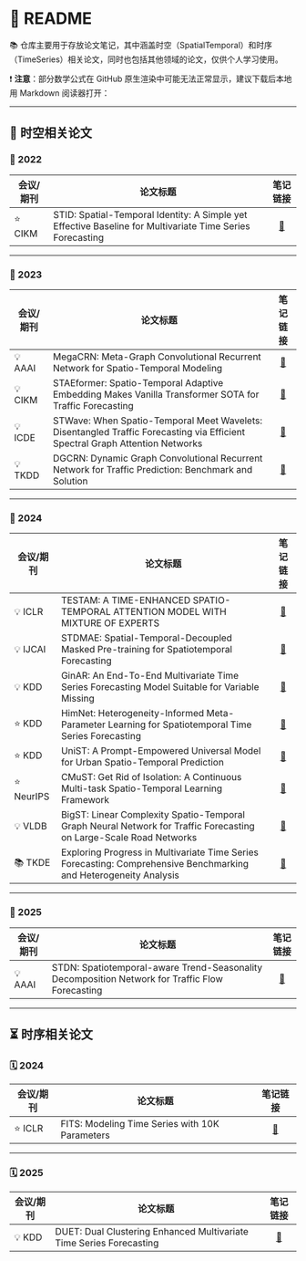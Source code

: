 # 🏰 README

📚 仓库主要用于存放论文笔记，其中涵盖时空（SpatialTemporal）和时序（TimeSeries）相关论文，同时也包括其他领域的论文，仅供个人学习使用。

❗ **注意**：部分数学公式在 GitHub 原生渲染中可能无法正常显示，建议下载后本地用 Markdown 阅读器打开：

---

## 🌌 时空相关论文

### 📅 2022

| 会议/期刊       | 论文标题                                                                                     | 笔记链接 |
|-----------------|---------------------------------------------------------------------------------------------|:--------:|
| ⭐ CIKM        | STID: Spatial-Temporal Identity: A Simple yet Effective Baseline for Multivariate Time Series Forecasting | [📒](Spatial-Temporal/2022_CIKM_STID.md) |

---

### 📅 2023

| 会议/期刊       | 论文标题                                                                                     | 笔记链接 |
|-----------------|---------------------------------------------------------------------------------------------|:--------:|
| 💡 AAAI        | MegaCRN: Meta-Graph Convolutional Recurrent Network for Spatio-Temporal Modeling | [📒](Spatial-Temporal/2023_AAAI_MegaCRN.md) |
| 💡 CIKM        | STAEformer: Spatio-Temporal Adaptive Embedding Makes Vanilla Transformer SOTA for Traffic Forecasting | [📒](Spatial-Temporal/2023_CIKM_STAEformer.md) |
| 💡 ICDE        | STWave: When Spatio-Temporal Meet Wavelets: Disentangled Traffic Forecasting via Efficient Spectral Graph Attention Networks | [📒](Spatial-Temporal/2023_ICDE_STWave.md) |
| 💡 TKDD        | DGCRN: Dynamic Graph Convolutional Recurrent Network for Traffic Prediction: Benchmark and Solution | [📒](Spatial-Temporal/2023_TKDD_DGCRN.md) |

---

### 📅 2024

| 会议/期刊       | 论文标题                                                                                     | 笔记链接 |
|-----------------|---------------------------------------------------------------------------------------------|:--------:|
| 💡 ICLR        | TESTAM: A TIME-ENHANCED SPATIO-TEMPORAL ATTENTION MODEL WITH MIXTURE OF EXPERTS | [📒](Spatial-Temporal/2024_ICLR_TESTAM.md) |
| 💡 IJCAI       | STDMAE: Spatial-Temporal-Decoupled Masked Pre-training for Spatiotemporal Forecasting | [📒](Spatial-Temporal/2024_IJCAI_STDMAE.md) |
| 💡 KDD         | GinAR: An End-To-End Multivariate Time Series Forecasting Model Suitable for Variable Missing | [📒](Spatial-Temporal/2024_KDD_GinAR.md) |
| ⭐ KDD         | HimNet: Heterogeneity-Informed Meta-Parameter Learning for Spatiotemporal Time Series Forecasting | [📒](Spatial-Temporal/2024_KDD_HimNet.md) |
| ⭐ KDD         | UniST: A Prompt-Empowered Universal Model for Urban Spatio-Temporal Prediction | [📒](Spatial-Temporal/2024_KDD_UniST.md) |
| ⭐ NeurIPS     | CMuST: Get Rid of Isolation: A Continuous Multi-task Spatio-Temporal Learning Framework | [📒](Spatial-Temporal/2024_NeurIPS_CMuST.md) |
| 💡 VLDB        | BigST: Linear Complexity Spatio-Temporal Graph Neural Network for Traffic Forecasting on Large-Scale Road Networks | [📒](Spatial-Temporal/2024_VLDB_BigST.md) |
| 📚 TKDE        | Exploring Progress in Multivariate Time Series Forecasting: Comprehensive Benchmarking and Heterogeneity Analysis | [📒](Spatial-Temporal/2024_TKDE_BasicTS.md) |

---

### 📅 2025

| 会议/期刊       | 论文标题                                                                                     | 笔记链接 |
|-----------------|---------------------------------------------------------------------------------------------|:--------:|
| 💡 AAAI        | STDN: Spatiotemporal-aware Trend-Seasonality Decomposition Network for Traffic Flow Forecasting | [📒](Spatial-Temporal/2025_AAAI_STDN.md) |

---

## ⏳ 时序相关论文

### 🗓️ 2024

| 会议/期刊       | 论文标题                                                                                     | 笔记链接 |
|-----------------|---------------------------------------------------------------------------------------------|:--------:|
| ⭐ ICLR        | FITS: Modeling Time Series with 10K Parameters | [📒](Time-Series/2024_ICLR_FITS.md) |

---

### 🗓️ 2025

| 会议/期刊       | 论文标题                                                                                     | 笔记链接 |
|-----------------|---------------------------------------------------------------------------------------------|:--------:|
| 💡 KDD         | DUET: Dual Clustering Enhanced Multivariate Time Series Forecasting | [📒](Time-Series/2025_KDD_DUET.md) |